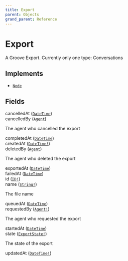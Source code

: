 ```yaml
---
title: Export
parent: Objects
grand_parent: Reference
---
```


# Export

A Groove Export. Currently only one type: Conversations

## Implements

- <code><a href="/docs/reference/interface/node">Node</a></code>

## Fields

<div class="field-entry ">
  <span id="cancelled_at" class="field-name anchored">cancelledAt (<code><a href="/docs/reference/scalar/date_time">DateTime</a></code>)</span>

  <div class="description-wrapper">

  </div>
</div>

<div class="field-entry ">
  <span id="cancelled_by" class="field-name anchored">cancelledBy (<code><a href="/docs/reference/object/agent">Agent</a></code>)</span>

  <div class="description-wrapper">
   <p>The agent who cancelled the export</p>

  </div>
</div>

<div class="field-entry ">
  <span id="completed_at" class="field-name anchored">completedAt (<code><a href="/docs/reference/scalar/date_time">DateTime</a></code>)</span>

  <div class="description-wrapper">

  </div>
</div>

<div class="field-entry ">
  <span id="created_at" class="field-name anchored">createdAt (<code><a href="/docs/reference/scalar/date_time">DateTime!</a></code>)</span>

  <div class="description-wrapper">

  </div>
</div>

<div class="field-entry ">
  <span id="deleted_by" class="field-name anchored">deletedBy (<code><a href="/docs/reference/object/agent">Agent</a></code>)</span>

  <div class="description-wrapper">
   <p>The agent who deleted the export</p>

  </div>
</div>

<div class="field-entry ">
  <span id="exported_at" class="field-name anchored">exportedAt (<code><a href="/docs/reference/scalar/date_time">DateTime</a></code>)</span>

  <div class="description-wrapper">

  </div>
</div>

<div class="field-entry ">
  <span id="failed_at" class="field-name anchored">failedAt (<code><a href="/docs/reference/scalar/date_time">DateTime</a></code>)</span>

  <div class="description-wrapper">

  </div>
</div>

<div class="field-entry ">
  <span id="id" class="field-name anchored">id (<code><a href="/docs/reference/scalar/id">ID!</a></code>)</span>

  <div class="description-wrapper">

  </div>
</div>

<div class="field-entry ">
  <span id="name" class="field-name anchored">name (<code><a href="/docs/reference/scalar/string">String!</a></code>)</span>

  <div class="description-wrapper">
   <p>The file name</p>

  </div>
</div>

<div class="field-entry ">
  <span id="queued_at" class="field-name anchored">queuedAt (<code><a href="/docs/reference/scalar/date_time">DateTime</a></code>)</span>

  <div class="description-wrapper">

  </div>
</div>

<div class="field-entry ">
  <span id="requested_by" class="field-name anchored">requestedBy (<code><a href="/docs/reference/object/agent">Agent!</a></code>)</span>

  <div class="description-wrapper">
   <p>The agent who requested the export</p>

  </div>
</div>

<div class="field-entry ">
  <span id="started_at" class="field-name anchored">startedAt (<code><a href="/docs/reference/scalar/date_time">DateTime</a></code>)</span>

  <div class="description-wrapper">

  </div>
</div>

<div class="field-entry ">
  <span id="state" class="field-name anchored">state (<code><a href="/docs/reference/enum/export_state">ExportState!</a></code>)</span>

  <div class="description-wrapper">
   <p>The state of the export</p>

  </div>
</div>

<div class="field-entry ">
  <span id="updated_at" class="field-name anchored">updatedAt (<code><a href="/docs/reference/scalar/date_time">DateTime!</a></code>)</span>

  <div class="description-wrapper">

  </div>
</div>

